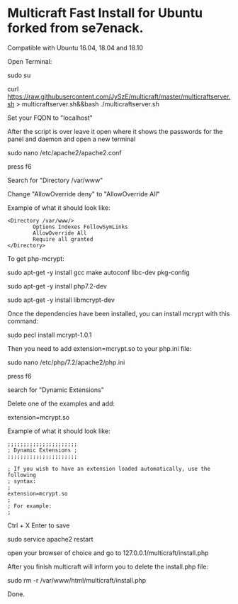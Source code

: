 # Multicraft Fast Install for Ubuntu forked from se7enack.

Compatible with Ubuntu 16.04, 18.04 and 18.10

Open Terminal:

sudo su

curl https://raw.githubusercontent.com/JySzE/multicraft/master/multicraftserver.sh > multicraftserver.sh&&bash ./multicraftserver.sh

Set your FQDN to "localhost"

After the script is over leave it open where it shows the passwords for the panel and daemon and open a new terminal

sudo nano /etc/apache2/apache2.conf

press f6

Search for "Directory /var/www"

Change "AllowOverride deny" to "AllowOverride All"

Example of what it should look like:

```
<Directory /var/www/>
        Options Indexes FollowSymLinks
        AllowOverride All
        Require all granted
</Directory>
```

To get php-mcrypt:

sudo apt-get -y install gcc make autoconf libc-dev pkg-config

sudo apt-get -y install php7.2-dev

sudo apt-get -y install libmcrypt-dev

Once the dependencies have been installed, you can install mcrypt with this command:

sudo pecl install mcrypt-1.0.1

Then you need to add extension=mcrypt.so to your php.ini file:

sudo nano /etc/php/7.2/apache2/php.ini

press f6

search for "Dynamic Extensions"

Delete one of the examples and add:

extension=mcrypt.so

Example of what it should look like:

```
;;;;;;;;;;;;;;;;;;;;;;
; Dynamic Extensions ;
;;;;;;;;;;;;;;;;;;;;;;

; If you wish to have an extension loaded automatically, use the following
; syntax:
;
extension=mcrypt.so
;
; For example:
;
```

Ctrl + X Enter to save

sudo service apache2 restart

open your browser of choice and go to 127.0.0.1/multicraft/install.php

After you finish multicraft will inform you to delete the install.php file:

sudo rm -r /var/www/html/multicraft/install.php

Done.
